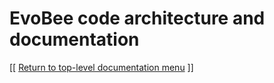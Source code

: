 # EvoBee code architecture and documentation

[[ [Return to top-level documentation menu](../../README.md) ]]

<!--stackedit_data:
eyJoaXN0b3J5IjpbLTE2Mzg0NDY1NjhdfQ==
-->
